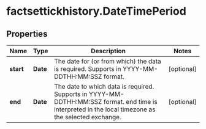 # factsettickhistory.DateTimePeriod

## Properties

Name | Type | Description | Notes
------------ | ------------- | ------------- | -------------
**start** | **Date** | The date for (or from which) the data is required. Supports in YYYY-MM-DDTHH:MM:SSZ format.   | [optional] 
**end** | **Date** | The date to which data is required. Supports in YYYY-MM-DDTHH:MM:SSZ format. end time is interpreted in the local timezone as the selected exchange.  | [optional] 


